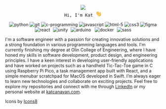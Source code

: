 
<p align="center">
  <img src="https://img.icons8.com/color/26/000000/github-2.png"/>
  <br>
  <samp >
    Hi, I'm Kat <img src="https://github.com/thegalaxykat/thegalaxykat/blob/main/Hi.gif" width="20px">
  </samp>
</p>

<p align="center">
<img width="48" height="48" src="https://img.icons8.com/fluency/48/python.png" alt="python"/>
<img width="48" height="48" src="https://img.icons8.com/color/48/git.png" alt="git"/>
<img width="48" height="48" src="https://img.icons8.com/color/48/c-programming.png" alt="c-programming"/>
<img width="48" height="48" src="https://img.icons8.com/color/48/javascript--v1.png" alt="javascript"/>
<img width="48" height="48" src="https://img.icons8.com/color/48/html-5--v1.png" alt="html-5"/>
<img width="48" height="48" src="https://img.icons8.com/color/48/css3.png" alt="css3"/>
<img width="48" height="48" src="https://img.icons8.com/color/48/figma--v1.png" alt="figma"/>
<img width="48" height="48" src="https://img.icons8.com/color/48/react-native.png" alt="react"/>
  &#8202
<img width="48" height="48" src="https://img.icons8.com/fluency/48/unity.png" alt="unity"/>
  &#8202
<img width="48" height="48" src="https://img.icons8.com/color/48/000000/arduino.png" alt="arduino"/>
  &#8200
<img width="48" height="48" src="https://img.icons8.com/fluency/48/000000/docker.png" alt="docker"/>
  &#8201
<img width="48" height="48" src="https://img.icons8.com/color/48/sass.png" alt="sass"/>
</p>

<p>

I'm a software engineer with a passion for creating innovative solutions and a strong foundation in various programming languages and tools. I'm currently finishing my degree at Olin College of Engineering, where I have honed my skills in software development, product design, and engineering principles. I have a keen interest in developing user-friendly applications and have worked on projects such as a handheld Tic-Tac-Toe game in C using Raspberry Pi Pico, a task management app built with React, and a simple menubar scratchpad for MacOS developed in Swift. I’m always eager to learn new technologies and collaborate on exciting projects. Feel free to explore my repositories and connect with me through <a href="https://www.linkedin.com/in/kat-canavan-4b72b0233">LinkedIn</a> or my personal website at <a href="katcanavan.com">katcanavan.com</a>.

</p>

Icons by <a href="https://icons8.com">Icons8</a>
